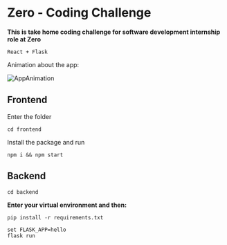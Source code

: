 # Zero - Coding Challenge



**This is take home coding challenge for software development internship role at Zero**

```
React + Flask
```



Animation about the app:

![AppAnimation](C:/Users/Administrator/OneDrive/%E6%A1%8C%E9%9D%A2/%E5%8A%A8%E7%94%BB.gif)

## Frontend

Enter the folder

```
cd frontend
```

Install the package and run

```
npm i && npm start
```



## Backend

```
cd backend
```

**Enter your virtual environment and then:**

```
pip install -r requirements.txt
```



```
set FLASK_APP=hello
flask run
```



